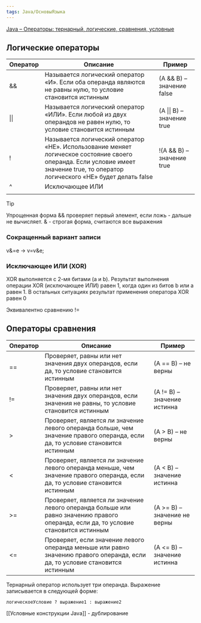 ```yaml
---
tags: Java/ОсновыЯзыка
---
```

[Java – Операторы: тернарный, логические, сравнения, условные](https://proglang.su/java/operators)
## Логические операторы

| Оператор | Описание                                                                                                                                                                          | Пример                     |
| -------- | --------------------------------------------------------------------------------------------------------------------------------------------------------------------------------- | -------------------------- |
| &&       | Называется логический оператор «И». Если оба операнда являются не равны нулю, то условие становится истинным                                                                      | (A && B) – значение false  |
| \|\|       | Называется логический оператор «ИЛИ». Если любой из двух операндов не равен нулю, то условие становится истинным                                                                  | (A \|\| B) – значение true |
| !        | Называется логический оператор «НЕ». Использование меняет логическое состояние своего операнда. Если условие имеет значение true, то оператор логического «НЕ» будет делать false | !(A && B) – значение true  |
| ^        | Исключающее ИЛИ                                                                                                                                                                   |                            |
|          |                                                                                                                                                                                   |                            |

>[!tip]
>Упрощенная форма && проверяет первый элемент, если ложь - дальше не вычисляет. & - строгая форма, считаются все выражения
### Сокращенный вариант записи
v&=e -> v=v&e;
### Исключающее ИЛИ (XOR)
XOR выполняется с 2-мя битами (a и b). Результат выполнения операции XOR (исключающее ИЛИ) равен 1, когда один из битов b или a равен 1. В остальных ситуациях результат применения оператора XOR равен 0

Эквивалентно сравнению !=
## Операторы сравнения

| Оператор | Описание                                                                                                                            | Пример                       |
|----------|-------------------------------------------------------------------------------------------------------------------------------------|------------------------------|
| ==       | Проверяет, равны или нет значения двух операндов, если да, то условие становится истинным                                           | (A == B) – не верны          |
| !=       | Проверяет, равны или нет значения двух операндов, если значения не равны, то условие становится истинным                            | (A != B) – значение истинна  |
| >        | Проверяет, является ли значение левого операнда больше, чем значение правого операнда, если да, то условие становится истинным      | (A > B) – не верны           |
| <        | Проверяет, является ли значение левого операнда меньше, чем значение правого операнда, если да, то условие становится истинным      | (A < B) – значение истинна   |
| >=       | Проверяет, является ли значение левого операнда больше или равно значению правого операнда, если да, то условие становится истинным | (A >= B) – значение не верны |
| <=       | Проверяет, если значение левого операнда меньше или равно значению правого операнда, если да, то условие становится истинным        | (A <= B) – значение истинна  |

Тернарный оператор использует три операнда. Выражение записывается в следующей форме:

```
логическоеУсловие ? выражение1 : выражение2
```
[[Условные конструкции Java]] - дублирование
